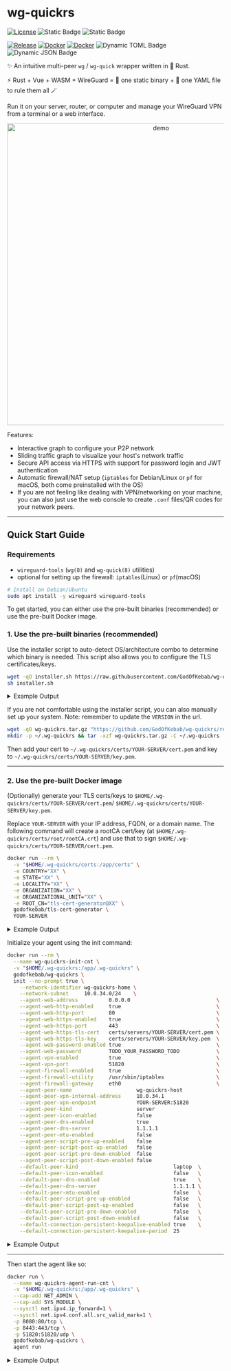# wg-quickrs

[![License](https://img.shields.io/github/license/godofkebab/wg-quickrs?logo=GitHub&color=brightgreen)](https://github.com/GodOfKebab/wg-quickrs)
![Static Badge](https://img.shields.io/badge/amd64%20%7C%20arm64%20%7C%20arm%2Fv7%20%20-%20grey?label=arch)
![Static Badge](https://img.shields.io/badge/Linux%20%7C%20macOS%20%20-%20black?label=platform)

[![Release](https://img.shields.io/github/v/tag/godofkebab/wg-quickrs?logo=github&label=latest%20tag&color=blue)](https://github.com/godofkebab/wg-quickrs/releases/latest)
[![Docker](https://img.shields.io/docker/image-size/godofkebab/wg-quickrs?logo=docker&color=%232496ED)](https://hub.docker.com/repository/docker/godofkebab/wg-quickrs)
[![Docker](https://img.shields.io/docker/pulls/godofkebab/wg-quickrs?logo=docker&color=%232496ED)](https://hub.docker.com/repository/docker/godofkebab/wg-quickrs/tags)
![Dynamic TOML Badge](https://img.shields.io/badge/dynamic/toml?url=https%3A%2F%2Fraw.githubusercontent.com%2FGodOfKebab%2Fwg-quickrs%2Frefs%2Fheads%2Fmain%2Fsrc%2Fwg-quickrs%2FCargo.toml&query=package.rust-version&logo=rust&label=rust&color=%23000000)
![Dynamic JSON Badge](https://img.shields.io/badge/dynamic/json?url=https%3A%2F%2Fraw.githubusercontent.com%2FGodOfKebab%2Fwg-quickrs%2Frefs%2Fheads%2Fmain%2Fsrc%2Fwg-quickrs-web%2Fpackage.json&query=dependencies.vue&logo=vue.js&label=vue&color=%234FC08D)

✨ An intuitive multi-peer `wg` / `wg-quick` wrapper written in 🦀 Rust.

⚡ Rust + Vue + WASM + WireGuard = 🧪 one static binary + 📝 one YAML file to rule them all 🪄

Run it on your server, router, or computer and manage your WireGuard VPN from a terminal or a web interface.

<p align="center">
<img src="https://yasar.idikut.cc/project-assets/wg-quickrs-homepage.gif" height="700" alt="demo">
</p>

Features:
- Interactive graph to configure your P2P network
- Sliding traffic graph to visualize your host's network traffic
- Secure API access via HTTPS with support for password login and JWT authentication
- Automatic firewall/NAT setup (`iptables` for Debian/Linux or `pf` for macOS, both come preinstalled with the OS)
- If you are not feeling like dealing with VPN/networking on your machine, you can also just use the web console to create `.conf` files/QR codes for your network peers.

---

## Quick Start Guide

### Requirements

- `wireguard-tools` (`wg(8)` and `wg-quick(8)` utilities)
- optional for setting up the firewall: `iptables`(Linux) or `pf`(macOS)

```bash
# Install on Debian/Ubuntu
sudo apt install -y wireguard wireguard-tools
```

To get started, you can either use the pre-built binaries (recommended) or use the pre-built Docker image.

### 1. Use the pre-built binaries (recommended)

Use the installer script to auto-detect OS/architecture combo to determine which binary is needed.
This script also allows you to configure the TLS certificates/keys.

```bash
wget -qO installer.sh https://raw.githubusercontent.com/GodOfKebab/wg-quickrs/refs/heads/main/installer.sh
sh installer.sh
````

<details>
<summary>Example Output</summary>

```text
Detected target: aarch64-apple-darwin
Fetching latest release version...
    Using latest release: v0.1.11
Setting up and downloading the install directory at /Users/XXX/.wg-quickrs...
Setting up TLS certs/keys at /Users/XXX/.wg-quickrs/certs...
Enter COUNTRY [XX]: 
Enter STATE [XX]: 
Enter LOCALITY [XX]: 
Enter ORGANIZATION [XX]: 
Enter ORGANIZATIONAL_UNIT [XX]: 
Enter ROOT_CN [tls-cert-generator@XX]: 
Generating key for rootCA ...
    certs/root/rootCA.key
    Done.
Generating cert for rootCA ...
    certs/root/rootCA.crt
    Done.
Generating cert/key for XXX ...
    Generated key at certs/servers/XXX/key.pem
    Generated cert at certs/servers/XXX/cert.pem
    ...
    ...
    ✅ Generated TLS certs/keys
Setting up PATH and completions...
    ✅ Added PATH and completions to /Users/XXX/.zshrc

Open a new shell or run the following to use wg-quickrs command on this shell:

    export PATH="/Users/XXX/.wg-quickrs/bin:$PATH"
    source "/Users/XXX/.wg-quickrs/completions/_wg-quickrs"

Then, you are ready to initialize your service with:

    wg-quickrs init

After a successful initialization, you can start up your service with:

    wg-quickrs agent run
```

</details>

If you are not comfortable using the installer script, you can also manually set up your system.
Note: remember to update the `VERSION` in the url.

```bash
wget -qO wg-quickrs.tar.gz "https://github.com/GodOfKebab/wg-quickrs/releases/download/VERSION/wg-quickrs-aarch64-apple-darwin.tar.gz"
mkdir -p ~/.wg-quickrs && tar -xzf wg-quickrs.tar.gz -C ~/.wg-quickrs
```

Then add your cert to `~/.wg-quickrs/certs/YOUR-SERVER/cert.pem` and key to `~/.wg-quickrs/certs/YOUR-SERVER/key.pem`.

---

### 2. Use the pre-built Docker image

(Optionally) generate your TLS certs/keys to `$HOME/.wg-quickrs/certs/YOUR-SERVER/cert.pem`/
`$HOME/.wg-quickrs/certs/YOUR-SERVER/key.pem`.

Replace `YOUR-SERVER` with your IP address, FQDN, or a domain name.
The following command will create a rootCA cert/key (at `$HOME/.wg-quickrs/certs/root/rootCA.crt`) and use that to sign
`$HOME/.wg-quickrs/certs/YOUR-SERVER/cert.pem`.

```bash
docker run --rm \
  -v "$HOME/.wg-quickrs/certs:/app/certs" \
  -e COUNTRY="XX" \
  -e STATE="XX" \
  -e LOCALITY="XX" \
  -e ORGANIZATION="XX" \
  -e ORGANIZATIONAL_UNIT="XX" \
  -e ROOT_CN="tls-cert-generator@XX" \
  godofkebab/tls-cert-generator \
  YOUR-SERVER
```

<details>
<summary>Example Output</summary>

```text
✨  Welcome to tls-cert-generator!
📋 Current configuration:
   FORCE               (-f)         = 0
   CERTS_DIR           (-o)         = certs
   COUNTRY             (--country)  = XX
   STATE               (--state)    = XX
   LOCALITY            (--locality) = XX
   ORGANIZATION        (--org)      = XX
   ORGANIZATIONAL_UNIT (--ou)       = XX
   ROOT_CN             (--cn)       = tls-cert-generator@XX

🔎 Detected key for rootCA at certs/root/rootCA.key. Use -f option to override. Skipping...
🔎 Detected cert for rootCA at certs/root/rootCA.crt. Use -f option to override. Skipping...
⏳ Generating cert/key for YOUR-SERVER ...
    ✅ Success: certs/servers/YOUR-SERVER/key.pem
    ✅ Success: certs/servers/YOUR-SERVER.csr
    ✅ Success: certs/servers/YOUR-SERVER/cert.pem
# tree "$HOME/.wg-quickrs/certs"
# └── certs
#     ├── root
#     │   ├── rootCA.crt
#     │   └── rootCA.key
#     └── servers
#         └── YOUR-SERVER
#             ├── cert.pem
#             └── key.pem
```

</details>

Initialize your agent using the init command:

```bash
docker run --rm \
  --name wg-quickrs-init-cnt \
  -v "$HOME/.wg-quickrs:/app/.wg-quickrs" \
  godofkebab/wg-quickrs \
  init --no-prompt true \
    --network-identifier wg-quickrs-home \
    --network-subnet     10.0.34.0/24    \
    --agent-web-address          0.0.0.0                            \
    --agent-web-http-enabled     true                               \
    --agent-web-http-port        80                                 \
    --agent-web-https-enabled    true                               \
    --agent-web-https-port       443                                \
    --agent-web-https-tls-cert   certs/servers/YOUR-SERVER/cert.pem \
    --agent-web-https-tls-key    certs/servers/YOUR-SERVER/key.pem  \
    --agent-web-password-enabled true                               \
    --agent-web-password         TODO_YOUR_PASSWORD_TODO            \
    --agent-vpn-enabled          true                               \
    --agent-vpn-port             51820                              \
    --agent-firewall-enabled     true                               \
    --agent-firewall-utility     /usr/sbin/iptables                 \
    --agent-firewall-gateway     eth0                               \
    --agent-peer-name                     wg-quickrs-host                \
    --agent-peer-vpn-internal-address     10.0.34.1                      \
    --agent-peer-vpn-endpoint             YOUR-SERVER:51820              \
    --agent-peer-kind                     server                         \
    --agent-peer-icon-enabled             false                          \
    --agent-peer-dns-enabled              true                           \
    --agent-peer-dns-server               1.1.1.1                        \
    --agent-peer-mtu-enabled              false                          \
    --agent-peer-script-pre-up-enabled    false                          \
    --agent-peer-script-post-up-enabled   false                          \
    --agent-peer-script-pre-down-enabled  false                          \
    --agent-peer-script-post-down-enabled false                          \
    --default-peer-kind                               laptop  \
    --default-peer-icon-enabled                       false   \
    --default-peer-dns-enabled                        true    \
    --default-peer-dns-server                         1.1.1.1 \
    --default-peer-mtu-enabled                        false   \
    --default-peer-script-pre-up-enabled              false   \
    --default-peer-script-post-up-enabled             false   \
    --default-peer-script-pre-down-enabled            false   \
    --default-peer-script-post-down-enabled           false   \
    --default-connection-persistent-keepalive-enabled true    \
    --default-connection-persistent-keepalive-period  25
```

<details>
<summary>Example Output</summary>

```text
version: 1.0.0-rc | build: v1.0.0-rc#6f7351d@2025-10-20T04:37:28Z
2025-10-20T20:13:17.116Z INFO  [wg_quickrs] using the wg-quickrs config file at "/app/.wg-quickrs/conf.yml"
2025-10-20T20:13:17.116Z INFO  [wg_quickrs::commands::init] Initializing wg-quickrs...
[general network settings 1-2/28]
	[ 1/28] Using Set VPN network identifier from CLI option '--network-identifier': wg-quickrs-home
	[ 2/28] Using Set VPN network CIDR subnet from CLI option '--network-subnet': 10.0.34.0/24
[general network settings complete]
[agent settings 3-8/28]
	[ 3/28] Using Set agent web server bind IPv4 address from CLI option '--agent-web-address': 0.0.0.0
	[ 4/28] Enable HTTP on web server is enabled from CLI option '--agent-web-http-enabled'
	[ 4/28] Using 	Set web server HTTP port from CLI option '--agent-web-http-port': 80
	[ 5/28] Enable HTTPS on web server is enabled from CLI option '--agent-web-https-enabled'
	[ 5/28] Using 	Set web server HTTPS port from CLI option '--agent-web-https-port': 443
	[ 5/28] Using 	Set path (relative to the wg-quickrs config folder) to TLS certificate file for HTTPS from CLI option '--agent-web-https-tls-cert': certs/servers/YOUR-SERVER/cert.pem
	[ 5/28] Using 	Set path (relative to the wg-quickrs config folder) to TLS private key file for HTTPS from CLI option '--agent-web-https-tls-key': certs/servers/YOUR-SERVER/key.pem
	[ 6/28] Enable password authentication for web server is enabled from CLI option '--agent-web-password-enabled'
	[ 6/28]  Using password for the web server from CLI argument: ***hidden***
	[ 7/28] Enable VPN server is enabled from CLI option '--agent-vpn-enabled'
	[ 7/28] Using 	Set VPN server listening port from CLI option '--agent-vpn-port': 51820
	[ 8/28] Enable running firewall commands for setting up NAT and input rules is enabled from CLI option '--agent-firewall-enabled'
	[ 8/28] Using 	Set the utility used to configure firewall NAT and input rules from CLI option '--agent-firewall-utility': /usr/sbin/iptables
	[ 8/28] Using 	Set gateway (outbound interface) for VPN packet forwarding from CLI option '--agent-firewall-gateway': eth0
[agent settings complete]
[peer settings 9-19/28]
	[ 9/28] Using Set agent peer name from CLI option '--agent-peer-name': wg-quickrs-host
	[10/28] Using Set internal IPv4 address for agent in VPN network from CLI option '--agent-peer-vpn-internal-address': 10.0.34.1
	[11/28] Using Set publicly accessible endpoint(IP/FQDN:PORT) for VPN endpoint from CLI option '--agent-peer-vpn-endpoint': YOUR-SERVER:51820
	[12/28] Using Set peer kind for agent from CLI option '--agent-peer-kind': server
	[13/28] Enable peer icon for agent is disabled from CLI option '--agent-peer-icon-enabled'
	[14/28] Enable DNS configuration for agent is enabled from CLI option '--agent-peer-dns-enabled'
	[14/28] Using 	Set DNS server for agent from CLI option '--agent-peer-dns-server': 1.1.1.1
	[15/28] Enable MTU configuration for agent is disabled from CLI option '--agent-peer-mtu-enabled'
	[16/28] Enable PreUp script for agent is disabled from CLI option '--agent-peer-script-pre-up-enabled'
	[17/28] Enable PostUp script for agent is disabled from CLI option '--agent-peer-script-post-up-enabled'
	[18/28] Enable PreDown script for agent is disabled from CLI option '--agent-peer-script-pre-down-enabled'
	[19/28] Enable PostDown script for agent is disabled from CLI option '--agent-peer-script-post-down-enabled'
[peer settings complete]
[new peer/connection default settings 20-28/28]
	[20/28] Using Set peer kind for new peers by default from CLI option '--default-peer-kind': laptop
	[21/28] Enable peer icon for new peers by default is disabled from CLI option '--default-peer-icon-enabled'
	[22/28] Enable DNS for new peers by default is enabled from CLI option '--default-peer-dns-enabled'
	[22/28] Using 	Set default DNS server for new peers from CLI option '--default-peer-dns-server': 1.1.1.1
	[23/28] Enable MTU for new peers by default is disabled from CLI option '--default-peer-mtu-enabled'
	[24/28] Enable PreUp script for new peers by default is disabled from CLI option '--default-peer-script-pre-up-enabled'
	[25/28] Enable PostUp script for new peers by default is disabled from CLI option '--default-peer-script-post-up-enabled'
	[26/28] Enable PreDown script for new peers by default is disabled from CLI option '--default-peer-script-pre-down-enabled'
	[27/28] Enable PostDown script for new peers by default is disabled from CLI option '--default-peer-script-post-down-enabled'
	[28/28] Enable PersistentKeepalive for new connections by default is enabled from CLI option '--default-connection-persistent-keepalive-enabled'
	[28/28] Using 	Set default PersistentKeepalive period in seconds from CLI option '--default-connection-persistent-keepalive-period': 25
[new peer/connection default settings complete]
✅ This was all the information required to initialize wg-quickrs. Finalizing the configuration...
2025-10-20T20:13:17.132Z INFO  [wg_quickrs::conf::util] updated config file
✅ Configuration saved to /app/.wg-quickrs/conf.yml
```

</details>

---

Then start the agent like so:

```bash
docker run \
  --name wg-quickrs-agent-run-cnt \
  -v "$HOME/.wg-quickrs:/app/.wg-quickrs" \
  --cap-add NET_ADMIN \
  --cap-add SYS_MODULE \
  --sysctl net.ipv4.ip_forward=1 \
  --sysctl net.ipv4.conf.all.src_valid_mark=1 \
  -p 8080:80/tcp \
  -p 8443:443/tcp \
  -p 51820:51820/udp \
  godofkebab/wg-quickrs \
  agent run
```

<details>
<summary>Example Output</summary>

```text
version: 1.0.0-rc | build: v1.0.0-rc#6f7351d@2025-10-20T04:36:32Z
2025-10-20T20:29:12.013Z INFO  [wg_quickrs] using the wg-quickrs config file at "/app/.wg-quickrs/conf.yml"
2025-10-20T20:29:12.014Z INFO  [wg_quickrs::conf::util] loaded config file
2025-10-20T20:29:12.015Z INFO  [wg_quickrs::web::server] $ /usr/sbin/iptables -A INPUT -p tcp --dport 443 -j ACCEPT
2025-10-20T20:29:12.018Z INFO  [wg_quickrs::web::server] $ /usr/sbin/iptables -A INPUT -p tcp --dport 80 -j ACCEPT
2025-10-20T20:29:12.018Z INFO  [wg_quickrs::web::server] Starting HTTP server at http://0.0.0.0:80/
2025-10-20T20:29:12.018Z INFO  [actix_server::builder] starting 2 workers
2025-10-20T20:29:12.018Z INFO  [actix_server::server] Actix runtime found; starting in Actix runtime
2025-10-20T20:29:12.018Z INFO  [actix_server::server] starting service: "actix-web-service-0.0.0.0:80", workers: 2, listening on: 0.0.0.0:80
2025-10-20T20:29:12.020Z INFO  [wg_quickrs::web::server] Starting HTTPS server at https://0.0.0.0:443/
2025-10-20T20:29:12.020Z INFO  [actix_server::builder] starting 2 workers
2025-10-20T20:29:12.020Z INFO  [actix_server::server] Actix runtime found; starting in Actix runtime
2025-10-20T20:29:12.020Z INFO  [actix_server::server] starting service: "actix-web-service-0.0.0.0:443", workers: 2, listening on: 0.0.0.0:443
2025-10-20T20:29:12.022Z INFO  [wg_quickrs::wireguard::cmd] using the wireguard config file at "/etc/wireguard/wg-quickrs-home.conf"
2025-10-20T20:29:12.024Z INFO  [wg_quickrs::wireguard::cmd] Always disable wireguard first on startup
2025-10-20T20:29:12.024Z INFO  [wg_quickrs::wireguard::cmd] $ sudo wg-quick down wg-quickrs-home
2025-10-20T20:29:12.054Z WARN  [wg_quickrs::wireguard::cmd] wg-quick: `wg-quickrs-home' is not a WireGuard interface

2025-10-20T20:29:12.054Z INFO  [wg_quickrs::wireguard::cmd] $ sudo wg-quick up wg-quickrs-home
2025-10-20T20:29:12.225Z WARN  [wg_quickrs::wireguard::cmd] [#] ip link add dev wg-quickrs-home type wireguard
[#] wg setconf wg-quickrs-home /dev/fd/63
[#] ip -4 address add 10.0.34.1/24 dev wg-quickrs-home
[#] ip link set mtu 1420 up dev wg-quickrs-home
[#] resolvconf -a wg-quickrs-home -m 0 -x
could not detect a useable init system
[#] /usr/sbin/iptables -t nat -A POSTROUTING -s 10.0.34.0/24 -o eth0 -j MASQUERADE;
[#] /usr/sbin/iptables -A INPUT -p udp -m udp --dport 51820 -j ACCEPT;
[#] /usr/sbin/iptables -A FORWARD -i wg-quickrs-home -j ACCEPT;
[#] /usr/sbin/iptables -A FORWARD -o wg-quickrs-home -j ACCEPT;

2025-10-20T20:29:12.225Z INFO  [wg_quickrs::wireguard::cmd] Started the wireguard tunnel at 0.0.0.0:51820
2025-10-20T20:30:46.225Z INFO  [wg_quickrs::wireguard::cmd] $ sudo wg show wg-quickrs-home dump
2025-10-20T20:30:47.225Z INFO  [wg_quickrs::wireguard::cmd] $ sudo wg show wg-quickrs-home dump
2025-10-20T20:30:48.080Z INFO  [wg_quickrs::conf::respond] reserved address 10.0.34.2 for da62bd89-9f2f-4980-9121-5d9d2c790a6f until 2025-10-20T20:40:48Z
2025-10-20T20:30:48.081Z INFO  [wg_quickrs::conf::util] updated config file
2025-10-20T20:30:48.081Z INFO  [wg_quickrs::conf::respond] updated config file
2025-10-20T20:30:48.226Z INFO  [wg_quickrs::wireguard::cmd] $ sudo wg show wg-quickrs-home dump
2025-10-20T20:30:49.226Z INFO  [wg_quickrs::wireguard::cmd] $ sudo wg show wg-quickrs-home dump
...
```

</details>

